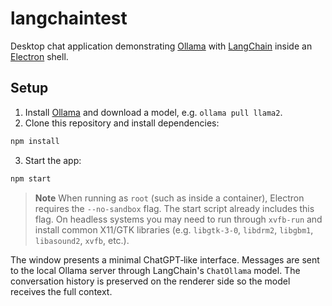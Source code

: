 # langchaintest

Desktop chat application demonstrating [Ollama](https://github.com/jmorganca/ollama) with [LangChain](https://github.com/hwchase17/langchain) inside an [Electron](https://www.electronjs.org/) shell.

## Setup

1. Install [Ollama](https://ollama.ai/) and download a model, e.g. `ollama pull llama2`.
2. Clone this repository and install dependencies:

```bash
npm install
```

3. Start the app:

```bash
npm start
```

> **Note**
> When running as `root` (such as inside a container), Electron requires the `--no-sandbox` flag. The start script already includes this flag. On headless systems you may need to run through `xvfb-run` and install common X11/GTK libraries (e.g. `libgtk-3-0`, `libdrm2`, `libgbm1`, `libasound2`, `xvfb`, etc.).

The window presents a minimal ChatGPT‑like interface. Messages are sent to the local Ollama server through LangChain's `ChatOllama` model. The conversation history is preserved on the renderer side so the model receives the full context.
